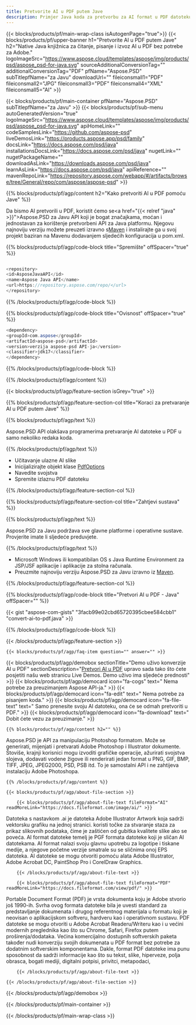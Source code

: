 ```yaml
---
title: Pretvorite AI u PDF putem Jave
description: Primjer Java koda za pretvorbu za AI format u PDF datoteku. Upotrijebite ovaj primjer koda za pretvaranje AI u PDF unutar bilo koje web ili Desktop aplikacije temeljene na Javi.
---
```


{{< blocks/products/pf/main-wrap-class isAutogenPage="true">}}
{{< blocks/products/pf/upper-banner h1="Pretvorite AI u PDF putem Jave" h2="Native Java knjižnica za čitanje, pisanje i izvoz AI u PDF bez potrebe za Adobe." logoImageSrc="https://www.aspose.cloud/templates/aspose/img/products/psd/aspose_psd-for-java.svg" sourceAdditionalConversionTag="" additionalConversionTag="PDF" pfName="Aspose.PSD" subTitlepfName="za Javu" downloadUrl="" fileiconsmall1="PDF" fileiconsmall2="JPG" fileiconsmall3="PDF" fileiconsmall4="XML" fileiconsmall5="AI" >}}

{{< blocks/products/pf/main-container pfName="Aspose.PSD" subTitlepfName="za Javu" >}}
{{< blocks/products/pf/sub-menu autoGeneratedVersion="true" logoImageSrc="https://www.aspose.cloud/templates/aspose/img/products/psd/aspose_psd-for-java.svg" apiHomeLink="" codeSamplesLink="https://github.com/aspose-psd" liveDemosLink="https://products.aspose.app/psd/family" docsLink="https://docs.aspose.com/psd/java" installationsDocsLink="https://docs.aspose.com/psd/java" nugetLink="" nugetPackageName="" downloadAsLink="https://downloads.aspose.com/psd/java" learnAsLink="https://docs.aspose.com/psd/java" apiReference="" mavenRepoLink="https://repository.aspose.com/webapp/#/artifacts/browse/tree/General/repo/com/aspose/aspose-psd" >}}

{{% blocks/products/pf/agp/content h2="Kako pretvoriti AI u PDF pomoću Jave" %}}

Da bismo AI pretvorili u PDF, koristit ćemo se<a href="{{< relref "java" >}}">Aspose.PSD za Javu</a> API koji je bogat značajkama, moćan i jednostavan za korištenje pretvorbeni API za Java platformu. Njegovu najnoviju verziju možete preuzeti izravno s<a href="https://repository.aspose.com/webapp/#/artifacts/browse/tree/General/repo/com/aspose/aspose-psd">Maven</a> i instalirajte ga u svoj projekt baziran na Mavenu dodavanjem sljedećih konfiguracija u pom.xml.

{{% blocks/products/pf/agp/code-block title="Spremište" offSpacer="true" %}}

```cs

<repository>
<id>AsposeJavaAPI</id>
<name>Aspose Java API</name>
<url>https://repository.aspose.com/repo/</url>
</repository>

```

{{% /blocks/products/pf/agp/code-block %}}

{{% blocks/products/pf/agp/code-block title="Ovisnost" offSpacer="true" %}}

```cs
<dependency>
<groupId>com.aspose</groupId>
<artifactId>aspose-psd</artifactId>
<version>verzija aspose-psd API-ja</version>
<classifier>jdk17</classifier>
</dependency>

```

{{% /blocks/products/pf/agp/code-block %}}

{{% /blocks/products/pf/agp/content %}}

{{< blocks/products/pf/agp/feature-section isGrey="true" >}}

{{% blocks/products/pf/agp/feature-section-col title="Koraci za pretvaranje AI u PDF putem Jave" %}}

{{% blocks/products/pf/agp/text %}}

 Aspose.PSD API olakšava programerima pretvaranje AI datoteke u PDF u samo nekoliko redaka koda.

{{% /blocks/products/pf/agp/text %}}

- Učitavanje ulazne AI slike
- Inicijalizirajte objekt klase [PdfOptions](https://apireference.aspose.com/psd/java/com.aspose.psd.imageoptions/pdfOptions)
- Navedite svojstva
- Spremite izlaznu PDF datoteku

{{% /blocks/products/pf/agp/feature-section-col %}}

{{% blocks/products/pf/agp/feature-section-col title="Zahtjevi sustava" %}}

{{% blocks/products/pf/agp/text %}}

 Aspose.PSD za Javu podržava sve glavne platforme i operativne sustave. Provjerite imate li sljedeće preduvjete.

{{% /blocks/products/pf/agp/text %}}

- Microsoft Windows ili kompatibilan OS s Java Runtime Environment za JSP/JSF aplikacije i aplikacije za stolna računala.
- Preuzmite najnoviju verziju Aspose.PSD za Javu izravno iz
 [Maven](https://repository.aspose.com/webapp/#/artifacts/browse/tree/General/repo/com/aspose/aspose-psd).

{{% /blocks/products/pf/agp/feature-section-col %}}

{{% blocks/products/pf/agp/code-block title="Pretvori AI u PDF - Java" offSpacer="" %}}

{{< gist "aspose-com-gists" "3facb99e02cbd65720395cbee584cbb1" "convert-ai-to-pdf.java" >}}

{{% /blocks/products/pf/agp/code-block %}}

{{< /blocks/products/pf/agp/feature-section >}}

    {{< blocks/products/pf/agp/faq-item question="" answer="" >}}
 

<!-- aboutfile Starts -->

{{< blocks/products/pf/agp/demobox sectionTitle="Demo uživo konverzije AI u PDF" sectionDescription="[Pretvori AI u PDF](https://products.aspose.app/psd/conversion/ai-to-pdf) upravo sada tako što ćete posjetiti našu web stranicu Live Demos. Demo uživo ima sljedeće prednosti" >}}
        {{< blocks/products/pf/agp/democard icon="fa-cogs" text=" Nema potrebe za preuzimanjem Aspose API-ja." >}}
        {{< blocks/products/pf/agp/democard icon="fa-edit" text=" Nema potrebe za pisanjem koda." >}}
        {{< blocks/products/pf/agp/democard icon="fa-file-text" text=" Samo prenesite svoju AI datoteku, ona će se odmah pretvoriti u PDF." >}}
        {{< blocks/products/pf/agp/democard icon="fa-download" text=" Dobit ćete vezu za preuzimanje." >}}

    {{% blocks/products/pf/agp/content h2="" %}}

Aspose.PSD je API za manipulaciju Photoshop formatom. Može se generirati, mijenjati i pretvarati Adobe Photoshop i Illustrator dokumente. Štoviše, krajnji korisnici mogu izvoditi grafičke operacije, ažurirati svojstva slojeva, dodavati vodene žigove ili renderirati jedan format u PNG, GIF, BMP, TIFF, JPEG, JPEG2000, PSD, PSB itd. To je samostalni API i ne zahtijeva instalaciju Adobe Photoshopa.  



    {{% /blocks/products/pf/agp/content %}}

    {{< blocks/products/pf/agp/about-file-section >}}

        {{< blocks/products/pf/agp/about-file-text fileFormat="AI" readMoreLink="https://docs.fileformat.com/image/ai/" >}}
Datoteka s nastavkom .ai je datoteka Adobe Illustrator Artwork koja sadrži vektorsku grafiku na jednoj stranici. koristi točke za stvaranje staza za prikaz slikovnih podataka, čime je zaštićen od gubitka kvalitete slike ako se poveća. AI format datoteke temelj je PGF formata datoteke koji je sličan AI datotekama. AI format nalazi svoju glavnu upotrebu za logotipe i tiskane medije, a njegove početne verzije smatrale su se sličnima onoj EPS datoteka. AI datoteke se mogu otvoriti pomoću alata Adobe Illustrator, Adobe Acrobat DC, PaintShop Pro i CorelDraw Graphics.

        {{< /blocks/products/pf/agp/about-file-text >}}

        {{< blocks/products/pf/agp/about-file-text fileFormat="PDF" readMoreLink="https://docs.fileformat.com/view/pdf/" >}}
Portable Document Format (PDF) je vrsta dokumenta koju je Adobe stvorio još 1990-ih. Svrha ovog formata datoteke bila je uvesti standard za predstavljanje dokumenata i drugog referentnog materijala u formatu koji je neovisan o aplikacijskom softveru, hardveru kao i operativnom sustavu. PDF datoteke se mogu otvoriti u Adobe Acrobat Readeru/Writeru kao i u većini modernih preglednika kao što su Chrome, Safari, Firefox putem proširenja/dodataka. Većina komercijalno dostupnih softverskih paketa također nudi konverziju svojih dokumenata u PDF format bez potrebe za dodatnim softverskim komponentama. Dakle, format PDF datoteke ima punu sposobnost da sadrži informacije kao što su tekst, slike, hiperveze, polja obrasca, bogati mediji, digitalni potpisi, privitci, metapodaci,

        {{< /blocks/products/pf/agp/about-file-text >}}

    {{< /blocks/products/pf/agp/about-file-section >}}

{{< /blocks/products/pf/agp/demobox >}}

<!-- aboutfile Ends -->



{{< /blocks/products/pf/main-container >}}
    
{{< /blocks/products/pf/main-wrap-class >}}
